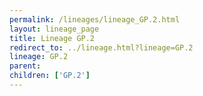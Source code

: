 ```yaml
---
permalink: /lineages/lineage_GP.2.html
layout: lineage_page
title: Lineage GP.2
redirect_to: ../lineage.html?lineage=GP.2
lineage: GP.2
parent: 
children: ['GP.2']
---
```

